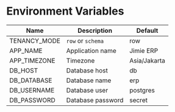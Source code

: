 # Environment Variables

| Name | Description | Default |
|---|---|---|
| TENANCY_MODE | `row` or `schema` | row |
| APP_NAME | Application name | Jimie ERP |
| APP_TIMEZONE | Timezone | Asia/Jakarta |
| DB_HOST | Database host | db |
| DB_DATABASE | Database name | erp |
| DB_USERNAME | Database user | postgres |
| DB_PASSWORD | Database password | secret |
